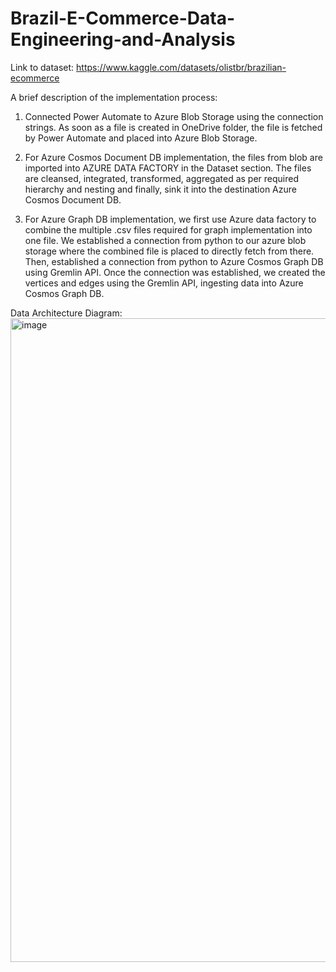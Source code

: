 # Brazil-E-Commerce-Data-Engineering-and-Analysis

Link to dataset: https://www.kaggle.com/datasets/olistbr/brazilian-ecommerce

A brief description of the implementation process:
1.	Connected Power Automate to Azure Blob Storage using the connection strings. As soon as a file is created in OneDrive folder, the file is fetched by Power Automate and placed into Azure Blob Storage.

2.	For Azure Cosmos Document DB implementation, the files from blob are imported into AZURE DATA FACTORY in the Dataset section. The files are cleansed, integrated, transformed, aggregated as per required hierarchy and nesting and finally, sink it into the destination Azure Cosmos Document DB.

3.	For Azure Graph DB implementation, we first use Azure data factory to combine the multiple .csv files required for graph implementation into one file. We established a connection from python to our azure blob storage where the combined file is placed to directly fetch from there. Then, established a connection from python to Azure Cosmos Graph DB using Gremlin API. Once the connection was established, we created the vertices and edges using the Gremlin API, ingesting data into Azure Cosmos Graph DB.

Data Architecture Diagram:</br>
<img width="1030" alt="image" src="https://github.com/Shrutika-Salian/Brazil-E-Commerce-Data-Engineering-and-Analysis/assets/91072559/48a018cd-1209-4744-8d86-9c402cfdfd02">



